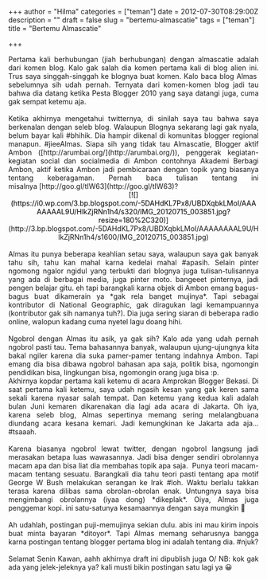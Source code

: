+++
author = "Hilma"
categories = ["teman"]
date = 2012-07-30T08:29:00Z
description = ""
draft = false
slug = "bertemu-almascatie"
tags = ["teman"]
title = "Bertemu Almascatie"

+++

<div style="text-align: justify;"><span style="font-family: inherit;">Pertama kali berhubungan (jiah berhubungan) dengan almascatie adalah dari komen blog. Kalo gak salah dia komen pertama kali di blog alien ini. Trus saya singgah-singgah ke blognya buat komen. Kalo baca blog Almas  sebelumnya sih udah pernah. Ternyata dari komen-komen blog jadi tau bahwa dia datang ketika Pesta Blogger 2010 yang saya datangi juga, cuma gak sempat ketemu aja. </span></div><div style="text-align: justify;"><span style="font-family: inherit;"> </span></div><div><div style="text-align: justify;"><span style="font-family: inherit;">Ketika akhirnya mengetahui twitternya, di sinilah saya tau bahwa saya berkenalan dengan seleb blog. Walaupun Blognya sekarang lagi gak nyala, belum bayar kali #bhihik. Dia hampir dikenal di komunitas blogger regional manapun. #jieeAlmas. Siapa sih yang tidak tau Almascatie, Blogger aktif Ambon ([http://arumbai.org/](http://arumbai.org/))<span style="background-color: white;">, penggerak kegiatan-kegiatan social dan socialmedia di Ambon contohnya Akademi Berbagi Ambon, aktif ketika Ambon jadi pembicaraan dengan topik yang biasanya tentang keberagaman. Pernah baca tulisan tentang ini misalnya </span>[http://goo.gl/tIW63](http://goo.gl/tIW63)<span style="background-color: white;">? </span></span>  
<span style="font-family: inherit;"><span style="background-color: white;">  
</span></span></div><div class="separator" style="clear: both; text-align: center;">[<span style="color: black; font-family: inherit;">![](https://i0.wp.com/3.bp.blogspot.com/-5DAHdKL7Px8/UBDXqbkLMoI/AAAAAAAAL9U/HlkZjRNn1h4/s320/IMG_20120715_003851.jpg?resize=180%2C320)</span>](http://3.bp.blogspot.com/-5DAHdKL7Px8/UBDXqbkLMoI/AAAAAAAAL9U/HlkZjRNn1h4/s1600/IMG_20120715_003851.jpg)</div><div class="separator" style="clear: both; text-align: center;"><span style="font-family: inherit;"> </span></div><div style="text-align: justify;"><span style="font-family: inherit;">Almas itu punya beberapa keahlian setau saya, walaupun saya gak banyak tahu sih, tahu kan mahal karna kedelai mahal #apasih. Selain pinter ngomong ngalor ngidul yang terbukti dari blognya juga tulisan-tulisannya yang ada di berbagai media, juga pinter moto. bangeeet pinternya, jadi pengen belajar gitu. eh tapi barangkali karna objek di Ambon emang bagus-bagus buat dikamerain ya *gak rela banget mujinya*. Tapi sebagai kontributor di National Geographic, gak diragukan lagi kemampuannya (kontributor gak sih namanya tuh?). Dia juga sering siaran di beberapa radio online, walopun kadang cuma nyetel lagu doang hihi.</span></div><div style="text-align: justify;"><span style="font-family: inherit;"> </span></div><div style="text-align: justify;"><span style="font-family: inherit;">Ngobrol dengan Almas itu asik, ya gak sih? Kalo ada yang udah pernah ngobrol pasti tau. Tema bahasannya banyak, walaupun ujung-ujungnya kita bakal ngiler karena dia suka pamer-pamer tentang indahnya Ambon. Tapi emang dia bisa dibawa ngobrol bahasan apa saja, politik bisa, ngomongin pendidikan bisa, lingkungan bisa, ngomongin orang juga bisa :p.</span></div><div style="text-align: justify;"><span style="font-family: inherit;">Akhirnya kopdar pertama kali ketemu di acara Amprokan Blogger Bekasi. Di saat pertama kali ketemu, saya udah ngasih kesan yang gak keren sama sekali karena nyasar salah tempat. <span style="background-color: white;">Dan ketemu yang kedua kali adalah bulan Juni kemaren dikarenakan dia lagi ada acara di Jakarta. Oh iya, karena seleb blog, Almas sepertinya memang sering melalangbuana diundang acara kesana kemari. Jadi kemungkinan ke Jakarta ada aja… #tsaaah.</span></span></div><div style="text-align: justify;"><span style="background-color: white; font-family: inherit;"> </span></div><div style="text-align: justify;"><span style="font-family: inherit;">Karena biasanya ngobrol lewat twitter, dengan ngobrol langsung jadi merasakan betapa luas wawasannya. Jadi bisa denger sendiri obrolannya macam apa dan bisa liat dia membahas topik apa saja.  Punya teori macam-macam tentang sesuatu. Barangkali dia tahu teori pasti tentang apa motif George W Bush melakukan serangan ke Irak #loh. <span style="background-color: white;">Waktu berlalu takkan terasa karena dilibas sama obrolan-obrolan enak. Untungnya saya bisa mengimbangi obrolannya (iyaa dong) *dikeplak*. Oiya, Almas juga penggemar kopi. ini satu-satunya kesamaannya dengan saya mungkin 🙂</span></span></div><div style="text-align: justify;"><span style="background-color: white;"><span style="font-family: inherit;"> </span></span></div><div style="text-align: justify;"><span style="font-family: inherit;"><span style="background-color: white;">Ah udahlah, postingan puji-memujinya sekian dulu. abis ini mau kirim inpois buat minta bayaran *ditoyor*. Tapi Almas </span><span style="background-color: white;">memang</span><span style="background-color: white;"> </span><span style="background-color: white;">seharusnya bangga karna postingan tentang blogger pertama blog ini adalah tentang dia. #njuk?</span></span></div><div style="text-align: justify;"><span style="background-color: white;"><span style="font-family: inherit;"> </span></span></div><div style="text-align: justify;"><span style="background-color: white;"><span style="font-family: inherit;">Selamat Senin Kawan, aahh akhirnya draft ini dipublish juga O/</span></span>  
<span style="background-color: white;"><span style="font-family: inherit;">  
</span></span>  
<span style="background-color: white;">NB: kok gak ada yang jelek-jeleknya ya? kali musti bikin postingan satu lagi ya 😀 </span></div></div>

